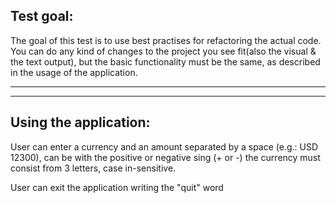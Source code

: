Test goal:
----------------------
The goal of this  test is to use best practises for refactoring the actual code.
You can do any kind of changes to the project you see fit(also the visual & the text output), 
but the basic functionality must be the same, as described in the usage of the application.


----------------------
----------------------

Using the application:
----------------------
User can enter a currency and an amount separated by a space (e.g.: USD 12300), can be with the positive or negative sing (+ or -)
the currency must consist from 3 letters, case in-sensitive.

User can exit the application writing the "quit" word